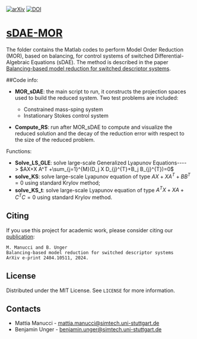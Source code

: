 [![arXiv][arxiv-shield]][arxiv-url]
[![DOI][doi-shield]][doi-url]

# [sDAE-MOR][arxiv-url]
The folder contains the Matlab codes to perform Model Order Reduction (MOR), based on balancing, for control systems of switched Differential-Algebraic Equations (sDAE). The method is described in the paper [Balancing-based model reduction for switched descriptor systems][arxiv-url].


##Code info:

* **MOR_sDAE**: the main script to run, it constructs the projection spaces used to build the reduced system. Two test problems are included:
  * Constrained mass-sping system
  * Instationary Stokes control system

* **Compute_RS**: run after MOR_sDAE to compute and visualize the reduced solution and the decay of the reduction error with respect to the size of the reduced problem.

Functions:

* **Solve\_LS_GLE**: solve large-scale Generalized Lyapunov Equations----> $AX+X A^T +\sum_{j=1}^{M}(D_j X D_{j}^{T}+B_j B_{j}^{T})=0$ 
* **solve_KS**: solve large-scale Lyapunov equation of type $AX+XA^T+BB^T=0$ using standard Krylov method; 
* **solve\_KS_t**: solve large-scale Lyapunov equation of type $A^T X+XA+C^T C=0$ using standard Krylov method.


## Citing
If you use this project for academic work, please consider citing our
[publication][arxiv-url]:

    M. Manucci and B. Unger
    Balancing-based model reduction for switched descriptor systems
    ArXiv e-print 2404.10511, 2024.
    
## License
Distributed under the MIT License. See `LICENSE` for more information.


## Contacts

* Mattia Manucci - [mattia.manucci@simtech.uni-stuttgart.de](mattia.manucci@simtech.uni-stuttgart.de)
* Benjamin Unger - [benjamin.unger@simtech.uni-stuttgart.de](benjamin.unger@simtech.uni-stuttgart.de)



[doi-shield]: https://img.shields.io/badge/DOI-10.5281%20%2F%20zenodo.8335231-blue.svg?style=for-the-badge
[doi-url]: https://zenodo.org/records/10948132
[arxiv-shield]: https://img.shields.io/badge/arXiv-2204.13474-b31b1b.svg?style=for-the-badge
[arxiv-url]:http://arxiv.org/abs/2404.10511







